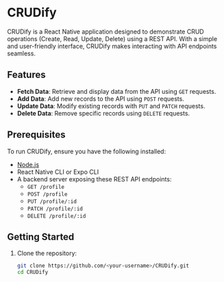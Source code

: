 # CRUDify

CRUDify is a React Native application designed to demonstrate CRUD operations (Create, Read, Update, Delete) using a REST API. With a simple and user-friendly interface, CRUDify makes interacting with API endpoints seamless.

## Features

- **Fetch Data**: Retrieve and display data from the API using `GET` requests.
- **Add Data**: Add new records to the API using `POST` requests.
- **Update Data**: Modify existing records with `PUT` and `PATCH` requests.
- **Delete Data**: Remove specific records using `DELETE` requests.

## Prerequisites

To run CRUDify, ensure you have the following installed:

- [Node.js](https://nodejs.org/)
- React Native CLI or Expo CLI
- A backend server exposing these REST API endpoints:
  - `GET /profile`
  - `POST /profile`
  - `PUT /profile/:id`
  - `PATCH /profile/:id`
  - `DELETE /profile/:id`

## Getting Started

1. Clone the repository:
   ```bash
   git clone https://github.com/<your-username>/CRUDify.git
   cd CRUDify
